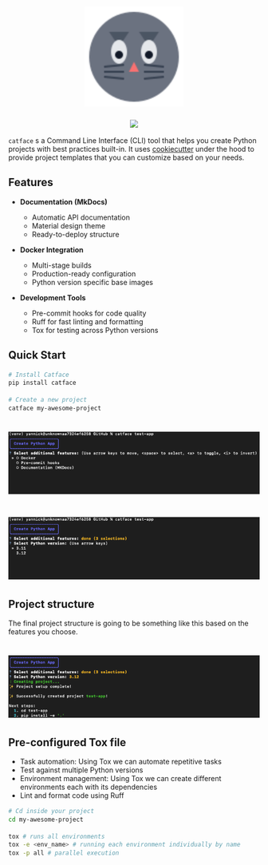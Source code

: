 <h1 align="center">
  <img src="https://raw.githubusercontent.com/YanickJair/catface/main/static/catface-logo.png" alt="catface" width="200px">
  <br>
</h1>

<p align="center">
<a href="https://opensource.org/licenses/MIT"><img src="https://img.shields.io/badge/license-MIT-_red.svg"></a>
</p>

`catface` s a Command Line Interface (CLI) tool that helps you create Python projects with best practices built-in. It uses [cookiecutter](https://www.cookiecutter.io/) under the hood to provide project templates that you can customize based on your needs.


## Features

- **Documentation (MkDocs)**
  - Automatic API documentation
  - Material design theme
  - Ready-to-deploy structure

- **Docker Integration**
  - Multi-stage builds
  - Production-ready configuration
  - Python version specific base images

- **Development Tools**
  - Pre-commit hooks for code quality
  - Ruff for fast linting and formatting
  - Tox for testing across Python versions

## Quick Start

```bash
# Install Catface
pip install catface

# Create a new project
catface my-awesome-project
```

<h1 align="center">
  <img src="https://raw.githubusercontent.com/YanickJair/catface/main/static/features-prompt.png" alt="catface" width="700px">
  <br>
</h1>

<h1 align="center">
  <img src="https://raw.githubusercontent.com/YanickJair/catface/main/static/python-version.png" alt="catface" width="700px">
  <br>
</h1>


## Project structure
The final project structure is going to be something like this based on the features you choose.
<h1 align="center">
  <img src="https://raw.githubusercontent.com/YanickJair/catface/main/static/done.png" alt="catface" width="700px">
  <br>
</h1>


## Pre-configured Tox file
  - Task automation: Using Tox we can automate repetitive tasks
  - Test against multiple Python versions
  - Environment management: Using Tox we can create different environments each with its dependencies
  - Lint and format code using Ruff

```bash
# Cd inside your project
cd my-awesome-project

tox # runs all environments
tox -e <env_name> # running each environment individually by name
tox -p all # parallel execution
